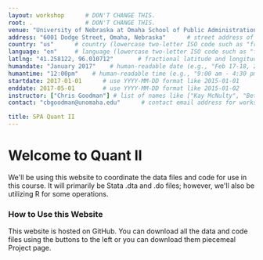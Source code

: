 ```yaml
---
layout: workshop      # DON'T CHANGE THIS.
root: .               # DON'T CHANGE THIS.
venue: "University of Nebraska at Omaha School of Public Administration"        # brief name of host site without address (e.g., "Euphoric State University")
address: "6001 Dodge Street, Omaha, Nebraska"      # street address of workshop (e.g., "123 Forth Street, Blimingen, Euphoria")
country: "us"      # country (lowercase two-letter ISO code such as "fr" - see https://en.wikipedia.org/wiki/ISO_3166-1)
language: "en"     # language (lowercase two-letter ISO code such as "fr" - see https://en.wikipedia.org/wiki/ISO_639-1)
latlng: "41.258122, 96.010712"       # fractional latitude and longitude (e.g., "41.7901128,-87.6007318"; you can use http://www.latlong.net/)
humandate: "January 2017"    # human-readable date (e.g., "Feb 17-18, 2020")
humantime: "12:00pm"    # human-readable time (e.g., "9:00 am - 4:30 pm")
startdate: 2017-01-01      # use YYYY-MM-DD format like 2015-01-01
enddate: 2017-05-01        # use YYYY-MM-DD format like 2015-01-02
instructor: ["Chris Goodman"] # list of names like ["Kay McNulty", "Betty Jennings", "Betty Snyder"]
contact: "cbgoodman@unomaha.edu"      # contact email address for workshop organizer, such as "grace@hopper.org"

title: SPA Quant II
---
```


# Welcome to Quant II
We'll be using this website to coordinate the data files and code for use in this course. It will primarily be Stata .dta and .do files; however, we'll also be utilizing R for some operations.
	
### How to Use this Website
This website is hosted on GitHub. You can download all the data and code files using the buttons to the left or you can download them piecemeal Project page.
